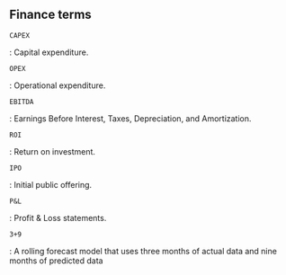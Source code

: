 ## Finance terms

`CAPEX`

: Capital expenditure.

`OPEX`

: Operational expenditure.

`EBITDA`

: Earnings Before Interest, Taxes, Depreciation, and Amortization.

`ROI`

: Return on investment.

`IPO`

: Initial public offering.

`P&L`

: Profit & Loss statements.

`3+9`

: A rolling forecast model that uses three months of actual data and nine months of predicted data

